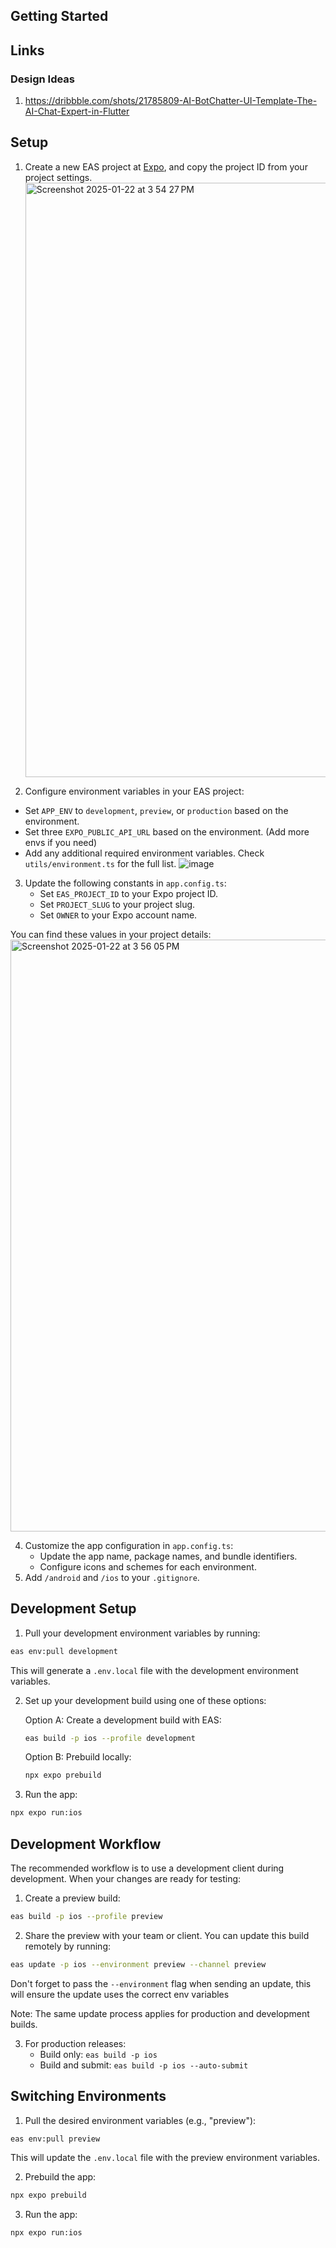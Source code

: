 ## Getting Started

## Links

### Design Ideas

1. https://dribbble.com/shots/21785809-AI-BotChatter-UI-Template-The-AI-Chat-Expert-in-Flutter

## Setup

1. Create a new EAS project at [Expo](https://expo.dev), and copy the project ID from your project settings.
   <img width="951" alt="Screenshot 2025-01-22 at 3 54 27 PM" src="https://github.com/user-attachments/assets/35fb62be-dee0-4ee8-acb1-0fd85ef82ceb" />

2. Configure environment variables in your EAS project:

- Set `APP_ENV` to `development`, `preview`, or `production` based on the environment.
- Set three `EXPO_PUBLIC_API_URL` based on the environment. (Add more envs if you need)
- Add any additional required environment variables. Check `utils/environment.ts` for the full list.
  ![image](https://github.com/user-attachments/assets/13edbebc-c2a3-49d4-aa90-c5d4d5d105ae)

3. Update the following constants in `app.config.ts`:
   - Set `EAS_PROJECT_ID` to your Expo project ID.
   - Set `PROJECT_SLUG` to your project slug.
   - Set `OWNER` to your Expo account name.

You can find these values in your project details:
<img width="947" alt="Screenshot 2025-01-22 at 3 56 05 PM" src="https://github.com/user-attachments/assets/e8e17cef-8cbb-4d25-b09a-d861d08b6b2c" />

4. Customize the app configuration in `app.config.ts`:
   - Update the app name, package names, and bundle identifiers.
   - Configure icons and schemes for each environment.
5. Add `/android` and `/ios` to your `.gitignore`.

## Development Setup

1. Pull your development environment variables by running:

```bash
eas env:pull development
```

This will generate a `.env.local` file with the development environment variables.

2. Set up your development build using one of these options:

   Option A: Create a development build with EAS:

   ```bash
   eas build -p ios --profile development
   ```

   Option B: Prebuild locally:

   ```bash
   npx expo prebuild
   ```

3. Run the app:

```bash
npx expo run:ios
```

## Development Workflow

The recommended workflow is to use a development client during development. When your changes are ready for testing:

1. Create a preview build:

```bash
eas build -p ios --profile preview
```

2. Share the preview with your team or client. You can update this build remotely by running:

```bash
eas update -p ios --environment preview --channel preview
```

Don't forget to pass the `--environment` flag when sending an update, this will ensure the update uses the correct env variables

Note: The same update process applies for production and development builds.

3. For production releases:
   - Build only: `eas build -p ios`
   - Build and submit: `eas build -p ios --auto-submit`

## Switching Environments

1. Pull the desired environment variables (e.g., "preview"):

```bash
eas env:pull preview
```

This will update the `.env.local` file with the preview environment variables.

2. Prebuild the app:

```bash
npx expo prebuild
```

3. Run the app:

```bash
npx expo run:ios
```
